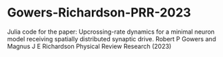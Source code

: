 # Gowers-Richardson-PRR-2023
Julia code for the paper: 
Upcrossing-rate dynamics for a minimal neuron model receiving spatially distributed synaptic drive.
Robert P Gowers and Magnus J E Richardson
Physical Review Research (2023)
